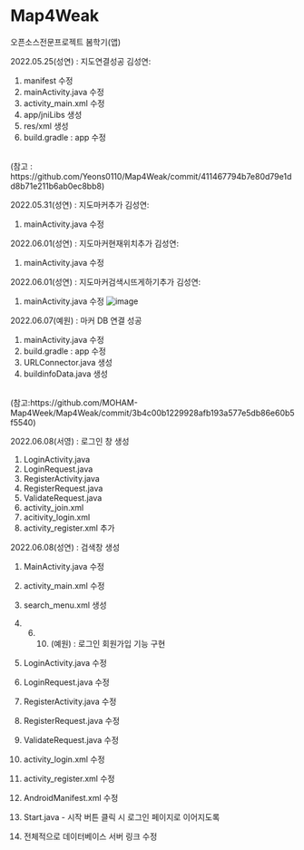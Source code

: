 # Map4Weak
오픈소스전문프로젝트 봄학기(앱)


2022.05.25(성연) :  지도연결성공
김성연:
1. manifest 수정
2. mainActivity.java 수정
3. activity_main.xml 수정
4. app/jniLibs 생성
5. res/xml 생성
6. build.gradle : app 수정 
<br>
(참고 : https://github.com/Yeons0110/Map4Weak/commit/411467794b7e80d79e1dd8b71e211b6ab0ec8bb8)


2022.05.31(성연) :  지도마커추가
김성연:

1. mainActivity.java 수정


2022.06.01(성연) :  지도마커현재위치추가
김성연:

1. mainActivity.java 수정

2022.06.01(성연) :  지도마커검색시뜨게하기추가
김성연:

1. mainActivity.java 수정
       ![image](https://user-images.githubusercontent.com/74572293/171294869-8e406d8f-f78d-48b6-84e4-84938aa3deac.png)

2022.06.07(예원) : 마커 DB 연결 성공
1. mainActivity.java 수정
2. build.gradle : app 수정
3. URLConnector.java 생성
4. buildinfoData.java 생성 
<br>
(참고:https://github.com/MOHAM-Map4Week/Map4Weak/commit/3b4c00b1229928afb193a577e5db86e60b5f5540)

2022.06.08(서영) : 로그인 창 생성
1. LoginActivity.java
2. LoginRequest.java
3. RegisterActivity.java
4. RegisterRequest.java
5. ValidateRequest.java
6. activity_join.xml
7. acitivity_login.xml
8. activity_register.xml
추가


2022.06.08(성연) : 검색창 생성
1. MainActivity.java 수정
2. activity_main.xml 수정
3. search_menu.xml 생성

2022. 6. 10. (예원) : 로그인 회원가입 기능 구현
1. LoginActivity.java 수정
2. LoginRequest.java 수정
3. RegisterActivity.java 수정
4. RegisterRequest.java 수정
5. ValidateRequest.java 수정
6. activity_login.xml 수정
7. activity_register.xml 수정
8. AndroidManifest.xml 수정
9. Start.java - 시작 버튼 클릭 시 로그인 페이지로 이어지도록
10. 전체적으로 데이터베이스 서버 링크 수정

